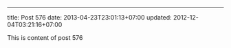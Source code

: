 ---
title: Post 576
date: 2013-04-23T23:01:13+07:00
updated: 2012-12-04T03:21:16+07:00

This is content of post 576